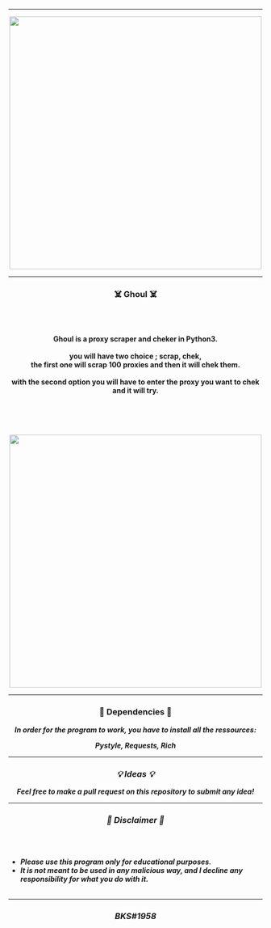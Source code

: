 -----

<p align="center">
<img src="https://user-images.githubusercontent.com/94129991/189517581-c7176616-c488-4a5c-b394-5b2a9d586ff9.png", width="500", height="500">
</p>


-----

### <p align="center">☠️ Ghoul ☠️</p>

<br><br>
<p align="center">
<strong>
Ghoul is a proxy scraper and cheker in Python3.
<br><br>
you will have two choice ; scrap, chek,
<br>
the first one will scrap 100 proxies and then it will chek them.
<br><br>
with the second option you will have to enter the proxy you want to chek and it will try.
<br><br><br>
</strong>
</p>
<br>
<p align="center">
<img src="https://user-images.githubusercontent.com/94129991/189517414-7d048126-49bf-4521-a32f-ed0da7fb0134.png", width="500", height="500">
</p>

-----

### <p align="center">📀 Dependencies 📀</p>

<p align="center"><strong><i>In order for the program to work, you have to install all the ressources: </i></strong</p>
<p align="center"><strong><i>Pystyle, Requests, Rich

-----

### <p align="center">💡 Ideas 💡</p>

<p align="center"><strong><i>Feel free to make a pull request on this repository to submit any idea!</i></strong</p>

-----

### <p align="center">📌 Disclaimer 📌</p>

<br><br>
* ***Please use this program only for educational purposes.***
* ***It is not meant to be used in any malicious way, and I decline any responsibility for what you do with it.***
<br><br>

-----

### <p align="center">BKS#1958</p>
